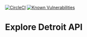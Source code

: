 [![CircleCI](https://circleci.com/gh/jjpaters/feed-me-api/tree/master.svg?style=svg)](https://circleci.com/gh/jjpaters/feed-me-api/tree/master)
[![Known Vulnerabilities](https://snyk.io/test/github/jjpaters/feed-me-api/badge.svg?targetFile=package.json)](https://snyk.io/test/github/jjpaters/feed-me-api?targetFile=package.json)

# Explore Detroit API